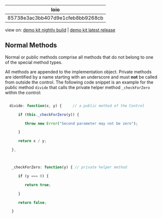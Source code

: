 <!-- loio85738e3ac3bb407d9e1cfeb8bb9268cb -->

| loio |
| -----|
| 85738e3ac3bb407d9e1cfeb8bb9268cb |

<div id="loio">

view on: [demo kit nightly build](https://sdk.openui5.org/nightly/#/topic/85738e3ac3bb407d9e1cfeb8bb9268cb) | [demo kit latest release](https://sdk.openui5.org/topic/85738e3ac3bb407d9e1cfeb8bb9268cb)</div>

## Normal Methods

Normal or public methods comprise all methods that do not belong to one of the special method types.

All methods are appended to the implementation object. Private methods are identified by a name starting with an underscore and must **not** be called from outside the control. The following code snippet is an example for the public method `divide` that calls the private helper method `_checkForZero` within the control:

```js

  divide: function(x, y) {     // a public method of the Control

      if (this._checkForZero(y)) {

         throw new Error("Second parameter may not be zero");

      }

      return x / y;

   },



   _checkForZero: function(y) { // private helper method

      if (y === 0) {

         return true;

      }

      return false;

   }
```

